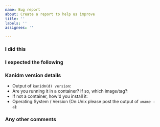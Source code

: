 ```yaml
---
name: Bug report
about: Create a report to help us improve
title: ''
labels: ''
assignees: ''

---
```


### I did this

### I expected the following

### Kanidm version details

- Output of `kanidm(d) version`:
- Are you running it in a container? If so, which image/tag?:
- If not a container, how'd you install it:
- Operating System / Version (On Unix please post the output of `uname -a`):

### Any other comments
